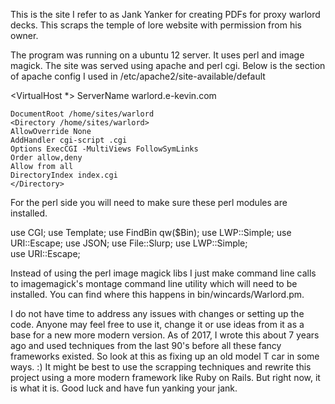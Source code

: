 This is the site I refer to as Jank Yanker for creating PDFs for proxy warlord decks.  This scraps the 
temple of lore website with permission from his owner.

The program was running on a ubuntu 12 server.  It uses perl and image magick. The site was served using
apache and perl cgi.  Below is the section of apache config I used in /etc/apache2/site-available/default

<VirtualHost *>
  ServerName warlord.e-kevin.com

	DocumentRoot /home/sites/warlord
	<Directory /home/sites/warlord>
    AllowOverride None
    AddHandler cgi-script .cgi
    Options ExecCGI -MultiViews FollowSymLinks
    Order allow,deny
    Allow from all 
    DirectoryIndex index.cgi
	</Directory>
</VirtualHost>

For the perl side you will need to make sure these perl modules are installed.
 
use CGI;
use Template;
use FindBin qw($Bin);
use LWP::Simple;
use URI::Escape;
use JSON;
use File::Slurp;
use LWP::Simple;                                                                                                              
use URI::Escape;

Instead of using the perl image magick libs I just make command line calls to imagemagick's montage command line utility
which will need to be installed.  You can find where this happens in bin/wincards/Warlord.pm.

I do not have time to address any issues with changes or setting up the code.  Anyone may feel free to use it,
change it or use ideas from it as a base for a new more modern version.  As of 2017, I wrote this about 7 years ago and used
techniques from the last 90's before all these fancy frameworks existed. So look at this as fixing up an old model T car 
in some ways. :)  It might be best to use the scrapping techniques and rewrite this project using a more modern framework 
like Ruby on Rails.  But right now, it is what it is.  Good luck and have fun yanking your jank.
